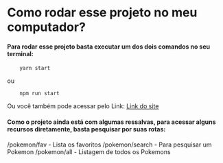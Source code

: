 # Como rodar esse projeto no meu computador?

#### Para rodar esse projeto basta executar um dos dois comandos no seu terminal:

```
    yarn start
```
ou

```
    npm run start
```

Ou você também pode acessar pelo Link:
[Link do site](https://brisanet-pokeapi-react.vercel.app/)


#### Como o projeto ainda está com algumas ressalvas, para acessar alguns recursos diretamente, basta pesquisar por suas rotas:

/pokemon/fav - Lista os favoritos
/pokemon/search - Para pesquisar um Pokemon
/pokemon/all - Listagem de todos os Pokemons
